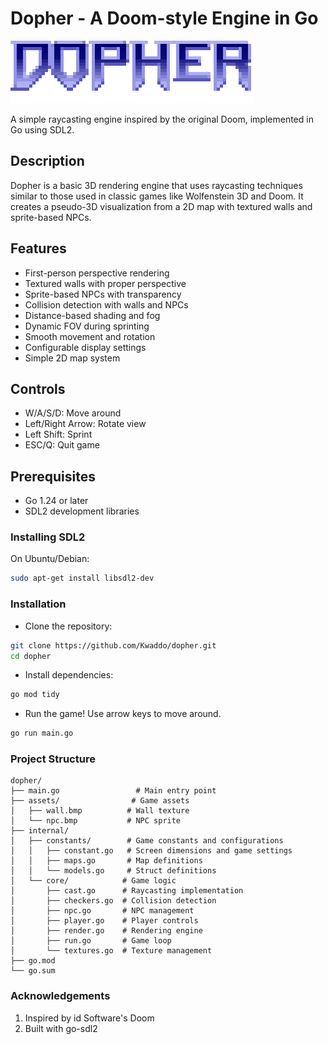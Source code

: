 # Dopher - A Doom-style Engine in Go

![alt text](./assets/logo.png)

A simple raycasting engine inspired by the original Doom, implemented in Go using SDL2.

## Description

Dopher is a basic 3D rendering engine that uses raycasting techniques similar to those used in classic games like Wolfenstein 3D and Doom. It creates a pseudo-3D visualization from a 2D map with textured walls and sprite-based NPCs.

## Features

- First-person perspective rendering
- Textured walls with proper perspective
- Sprite-based NPCs with transparency
- Collision detection with walls and NPCs
- Distance-based shading and fog
- Dynamic FOV during sprinting
- Smooth movement and rotation
- Configurable display settings
- Simple 2D map system

## Controls

- W/A/S/D: Move around
- Left/Right Arrow: Rotate view
- Left Shift: Sprint
- ESC/Q: Quit game

## Prerequisites

- Go 1.24 or later
- SDL2 development libraries

### Installing SDL2

On Ubuntu/Debian:

```bash
sudo apt-get install libsdl2-dev
```

### Installation

- Clone the repository:

```bash
git clone https://github.com/Kwaddo/dopher.git
cd dopher
```

- Install dependencies:

```bash
go mod tidy
```

- Run the game! Use arrow keys to move around.

```bash
go run main.go
```

### Project Structure

```struct
dopher/
├── main.go                 # Main entry point
├── assets/                # Game assets
│   ├── wall.bmp          # Wall texture
│   └── npc.bmp           # NPC sprite
├── internal/
│   ├── constants/        # Game constants and configurations
│   │   ├── constant.go   # Screen dimensions and game settings
│   │   ├── maps.go       # Map definitions
│   │   └── models.go     # Struct definitions
│   └── core/            # Game logic
│       ├── cast.go      # Raycasting implementation
│       ├── checkers.go  # Collision detection
│       ├── npc.go       # NPC management
│       ├── player.go    # Player controls
│       ├── render.go    # Rendering engine
│       ├── run.go       # Game loop
│       └── textures.go  # Texture management
├── go.mod
└── go.sum
```

### Acknowledgements

1) Inspired by id Software's Doom
2) Built with go-sdl2
